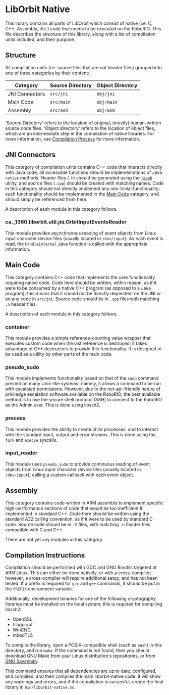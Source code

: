 # LibOrbit Native

This library contains all parts of LibOrbit which consist of native (i.e. C, C++, Assembly, etc.) code that needs to be executed on the RoboRIO. This file describes the structure of this library, along with a list of compilation units included, and their purpose.

## Structure

All compilation units (i.e. source files that are not header files) grouped into one of three categories by their content:

| Category       | Source Directory | Object Directory |
|----------------|------------------|------------------|
| JNI Connectors | `src/jni`        | `obj/jni`        |
| Main Code      | `src/main`       | `obj/main`       |
| Assembly       | `src/asm`        | `obj/asm`        |

'Source Directory' refers to the location of original, (mostly) human-written source code files. 'Object directory' refers to the location of object files, which are an intermediate step in the compilation of native libraries. For more information, see [Compilation Process](#compilation-process) for more information.

## JNI Connectors

This category of compilation units contains C++ code that interacts directly with Java code; all accessible functions should be implementations of Java `native` methods. Header files (`.h`) should be generated using the [`javah`](http://docs.oracle.com/javase/7/docs/technotes/tools/windows/javah.html) utility, and source files (`.cpp`) should be created with matching names. Code in this category should not directly implement any non-trivial functionality; such functionality should be implemented in the [Main Code](#main-code) category, and should simply be referenced from here.

A description of each module in this category follows.

### ca._1360.liborbit.util.jni.OrbitInputEventsReader

This module provides asynchronous reading of event objects from Linux input character device files (usually located in `/dev/input`). As each event is read, the `handleInternal` Java function is called with the appropriate information.

## Main Code

This category contains C++ code that implements the core functionality requiring native code. Code here should be written, within reason, as if it were to be consumed by a native C++ program (as opposed to a Java program); this means that it should not be directly dependent on the JNI or on any code in `src/jni`. Source code should be in `.cpp` files with matching `.h` header files.

A description of each module in this category follows.

### container

This module provides a simple reference-counting value wrapper that executes custom code when the last reference is destroyed; it takes advantage of C++ destructors to provide this functionality. It is designed to be used as a utility by other parts of the main code.

### pseudo_sudo

This module implements functionality based on that of the `sudo` command present on many Unix-like systems; namely, it allows a command to be run with escalated permissions. However, due to the not-api-friendly nature of priviledge escalation software available on the RoboRIO, the best available method is to use the secure shell protocol (SSH) to connect to the RoboRIO as the Admin user. This is done using libssh2.

### process

This module provides the ability to create child processes, and to interact with the standard input, output and error streams. This is done using the `fork` and `execve` syscalls.

### input_reader

This module uses `pseudo_sudo` to provide continuous reading of event objects from Linux input character device files (usually located in `/dev/input`), calling a custom callback with each event object.

## Assembly

This category contains code written in ARM assembly to implement specific high-performance sections of code that would be too inefficient if implemented in standard C++. Code here should be written using the standard A32 calling convention, as if it were to be used by standard C code. Source code should be in `.S` files, with matching `.h` header files compatible with C and C++.

There are not yet any modules in this category.

## Compilation Instructions

Compilation should be performed with GCC and GNU Binutils targeted at ARM Linux. This can either be done natively, or with a cross-compiler; however, a cross-compiler will require additional setup, and has not been tested. If a prefix is required for `gcc` and `g++` commands, it should be put in the `PREFIX` environment variable.

Additionally, development binaries for one of the following cryptography libraries must be installed on the local system; this is required for compiling libssh2:

- OpenSSL
- Libgcrypt
- WinCNG
- mbedTLS

To compile the library, open a POSIX-compatible shell (such as `bash`) in this directory, and run `make`. If the command is not found, then you should download GNU Make from your Linux distribution's repositories, or from [GNU Savannah](http://savannah.gnu.org/projects/make).

This command ensures that all dependencies are up to date, configured, and compiled, and then compiles the main liborbit-native code. it will show any warnings and errors, and if the compilation is succesful, create the final library in `bin/liborbit-native.so`.
